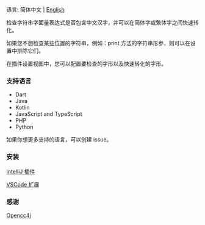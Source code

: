 语言: 简体中文 | [English](./README.md)

检查字符串字面量表达式是否包含中文汉字，并可以在简体字或繁体字之间快速转化。

如果您不想检查某些位置的字符串，例如：print 方法的字符串形参，则可以在设置中排除它们。

在插件设置视图中，您可以配置要检查的字形以及快速转化的字形。

### 支持语言

- Dart
- Java
- Kotlin
- JavaScript and TypeScript
- PHP
- Python

如果你想更多支持的语言，可以创建 issue。

### 安装

[IntelliJ 插件](https://plugins.jetbrains.com/plugin/26834-chinese-expression-inspection)

[VSCode 扩展](https://marketplace.visualstudio.com/items?itemName=amlzq.csle-diagnostic)

### 感谢

[Opencc4j](https://github.com/houbb/opencc4j)
